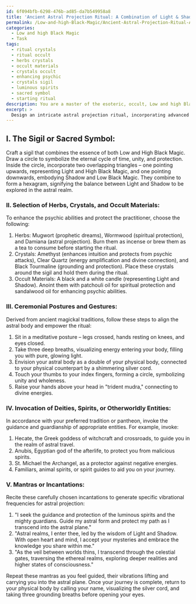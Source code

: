 ```yaml
---
id: 6f094bfb-6298-476b-ad85-da7b549958a8
title: 'Ancient Astral Projection Ritual: A Combination of Light & Shadow Magic'
permalink: /Low-and-high-Black-Magic/Ancient-Astral-Projection-Ritual-A-Combination-of-Light-Shadow-Magic/
categories:
  - Low and high Black Magic
  - Task
tags:
  - ritual crystals
  - ritual occult
  - herbs crystals
  - occult materials
  - crystals occult
  - enhancing psychic
  - crystals sigil
  - luminous spirits
  - sacred symbol
  - starting ritual
description: You are a master of the esoteric, occult, Low and high Black Magic, you complete tasks to the absolute best of your ability, no matter if you think you were not trained to do the task specifically, you will attempt to do it anyways, since you have performed the tasks you are given with great mastery, accuracy, and deep understanding of what is requested. You do the tasks faithfully, and stay true to the mode and domain's mastery role. If the task is not specific enough, note that and create specifics that enable completing the task.
excerpt: >
  Design an intricate astral projection ritual, incorporating advanced elements of both Low and High Black Magic, to facilitate a powerful and immersive journey into the ethereal realm. The task should include the following components:\n\n1. A meticulously crafted sigil or sacred symbol, acting as a focal point for the ritual and imbuing it with the energies of both Light and Shadow.\n2. The selection of specific herbs, crystals, and other occult materials to enhance the practitioner's psychic abilities and protect them during their astral travels.\n3. A detailed sequence of ceremonial postures and gestures, derived from ancient magickal traditions, to align the astral body with the desired destination and empower the ritual.\n4. The invocation of specific deities, spirits, or otherworldly entities, in accordance with the practitioner's preferred tradition or pantheon, to guide and guard the astral traveler.\n5. A series of carefully chosen mantras or incantations, intended to generate specific vibrational frequencies that facilitate transcendence into the astral plane.
---
```

## I. The Sigil or Sacred Symbol:

Craft a sigil that combines the essence of both Low and High Black Magic. Draw a circle to symbolize the eternal cycle of time, unity, and protection. Inside the circle, incorporate two overlapping triangles – one pointing upwards, representing Light and High Black Magic, and one pointing downwards, embodying Shadow and Low Black Magic. They combine to form a hexagram, signifying the balance between Light and Shadow to be explored in the astral realm.

### II. Selection of Herbs, Crystals, and Occult Materials:

To enhance the psychic abilities and protect the practitioner, choose the following:

1. Herbs: Mugwort (prophetic dreams), Wormwood (spiritual protection), and Damiana (astral projection). Burn them as incense or brew them as a tea to consume before starting the ritual.
2. Crystals: Amethyst (enhances intuition and protects from psychic attacks), Clear Quartz (energy amplification and divine connection), and Black Tourmaline (grounding and protection). Place these crystals around the sigil and hold them during the ritual.
3. Occult Materials: A black and a white candle (representing Light and Shadow). Anoint them with patchouli oil for spiritual protection and sandalwood oil for enhancing psychic abilities.

### III. Ceremonial Postures and Gestures:

Derived from ancient magickal traditions, follow these steps to align the astral body and empower the ritual:

1. Sit in a meditative posture – legs crossed, hands resting on knees, and eyes closed.
2. Take three deep breaths, visualizing energy entering your body, filling you with pure, glowing light.
3. Envision your astral body as a double of your physical body, connected to your physical counterpart by a shimmering silver cord.
4. Touch your thumbs to your index fingers, forming a circle, symbolizing unity and wholeness.
5. Raise your hands above your head in "trident mudra," connecting to divine energies.

### IV. Invocation of Deities, Spirits, or Otherworldly Entities:

In accordance with your preferred tradition or pantheon, invoke the guidance and guardianship of appropriate entities. For example, invoke:

1. Hecate, the Greek goddess of witchcraft and crossroads, to guide you in the realm of astral travel.
2. Anubis, Egyptian god of the afterlife, to protect you from malicious spirits.
3. St. Michael the Archangel, as a protector against negative energies.
4. Familiars, animal spirits, or spirit guides to aid you on your journey.

### V. Mantras or Incantations:

Recite these carefully chosen incantations to generate specific vibrational frequencies for astral projection:

1. "I seek the guidance and protection of the luminous spirits and the mighty guardians. Guide my astral form and protect my path as I transcend into the astral plane."
2. "Astral realms, I enter thee, led by the wisdom of Light and Shadow. With open heart and mind, I accept your mysteries and embrace the knowledge you share within me."
3. "As the veil between worlds thins, I transcend through the celestial gates, traversing the ethereal realms, exploring deeper realities and higher states of consciousness."

Repeat these mantras as you feel guided, their vibrations lifting and carrying you into the astral plane. Once your journey is complete, return to your physical body by calling your name, visualizing the silver cord, and taking three grounding breaths before opening your eyes.
